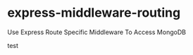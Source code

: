 express-middleware-routing
==========================

Use Express Route Specific Middleware To Access MongoDB

test